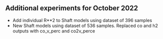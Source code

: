 ## Additional experiments for October 2022

* Add individual R**2 to Shaft models using dataset of 396 samples
* New Shaft models using dataset of 536 samples. Replaced co and h2 outputs with co_v_perc and co2v_perce
